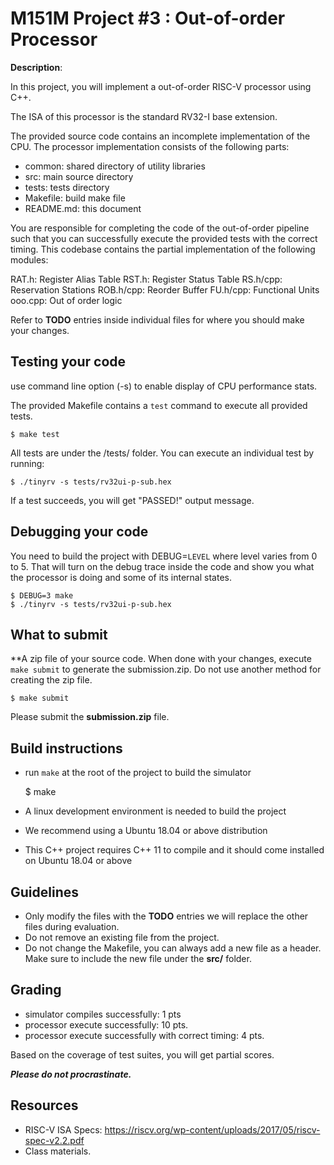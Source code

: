 # M151M Project #3 : Out-of-order Processor

**Description**:

In this project, you will implement a out-of-order RISC-V processor using C++.

The ISA of this processor is the standard RV32-I base extension.

The provided source code contains an incomplete implementation of the CPU.
The processor implementation consists of the following parts:
* common:       shared directory of utility libraries
* src:          main source directory
* tests:        tests directory
* Makefile:     build make file
* README.md:    this document

You are responsible for completing the code of the out-of-order pipeline such that you can successfully execute the provided tests with the correct timing.
This codebase contains the partial implementation of the following modules:

RAT.h:     Register Alias Table
RST.h:     Register Status Table
RS.h/cpp:  Reservation Stations
ROB.h/cpp: Reorder Buffer
FU.h/cpp:  Functional Units
ooo.cpp:   Out of order logic 

Refer to **TODO** entries inside individual files for where you should make your changes.

## Testing your code
use command line option (-s) to enable display of CPU performance stats.

The provided Makefile contains a `test` command to execute all provided tests.

    $ make test

All tests are under the /tests/ folder.
You can execute an individual test by running:

    $ ./tinyrv -s tests/rv32ui-p-sub.hex

If a test succeeds, you will get "PASSED!" output message.

## Debugging your code
You need to build the project with DEBUG=```LEVEL``` where level varies from 0 to 5.
That will turn on the debug trace inside the code and show you what the processor is doing and some of its internal states.

    $ DEBUG=3 make
    $ ./tinyrv -s tests/rv32ui-p-sub.hex

## What to submit
**A zip file of your source code.
When done with your changes, execute ```make submit``` to generate the submission.zip.
Do not use another method for creating the zip file.

    $ make submit

Please submit the **submission.zip** file.

## Build instructions
* run ```make``` at the root of the project to build the simulator

    $ make

* A linux development environment is needed to build the project
* We recommend using a Ubuntu 18.04 or above distribution
* This C++ project requires C++ 11 to compile and it should come installed on Ubuntu 18.04 or above

## Guidelines
* Only modify the files with the **TODO** entries we will replace the other files during evaluation.
* Do not remove an existing file from the project.
* Do not change the Makefile, you can always add a new file as a header. Make sure to include the new file under the **src/** folder.

## Grading
* simulator compiles successfully: 1 pts
* processor execute successfully: 10 pts.
* processor execute successfully with correct timing: 4 pts.

Based on the coverage of test suites, you will get partial scores.

***Please do not procrastinate.***

## Resources
* RISC-V ISA Specs: https://riscv.org/wp-content/uploads/2017/05/riscv-spec-v2.2.pdf
* Class materials.
